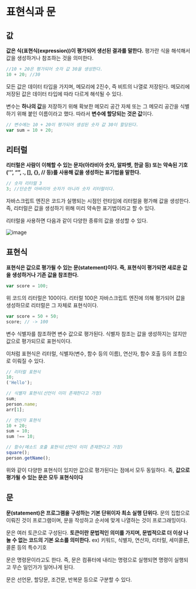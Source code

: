 # 표현식과 문

## 값

**값은 식(표현식(expression))이 평가되어 생선된 결과를 말한다.** 평가란 식을 해석해서 값을 생성하거나 참조하는 것을 의미한다.

```jsx
//10 + 20은 평가되어 숫자 값 30을 생성한다.
10 + 20; //30
```

모든 값은 데이터 타입을 가지며, 메모리에 2진수, 즉 비트의 나열로 저장된다. 메모리에 저장된 값은 데이터 타입에 따라 다르게 해석될 수 있다.

변수는 **하나의 값**을 저장하기 위해 확보한 메모리 공간 자체 또는 그 메모리 공간을 식별하기 위해 붙인 이름이라고 했다. 따라서 **변수에 할당되는 것은 값**이다.

```jsx
// 변수에는 10 + 20이 평가되어 생성된 숫자 값 30이 할당된다.
var sum = 10 + 20;
```

## 리터럴

**리터럴은 사람이 이해할 수 있는 문자(아라비아 숫자, 알파벳, 한글 등) 또는 약속된 기호(’’’, “”, ., [], {}, // 등)를 사용해 값을 생성하는 표기법을 말한다.**

```jsx
// 숫자 리터럴 3
3; //단순한 아바리아 숫자가 아니라 숫자 리터럴이다.
```

자바스크립트 엔진은 코드가 실행되는 시점인 런타임에 리터럴을 평가해 값을 생성한다. 즉, 리터럴은 값을 생성하기 위해 미리 약속한 표기법이라고 할 수 있다.

리터럴을 사용하면 다음과 같이 다양한 종류의 값을 생성할 수 있다.

![image](https://user-images.githubusercontent.com/98325285/170550543-ab2d37fe-60c5-43d5-b3eb-55efd58463ca.png)

## 표현식

**표현식은 값으로 평가될 수 있는 문(statement)이다. 즉, 표현식이 평가되면 새로운 값을 생성하거나 기존 값을 참조한다.**

```jsx
var score = 100;
```

위 코드의 리터럴은 100이다. 리터럴 100은 자바스크립트 엔진에 의해 평가되어 값을 생성하므로 리터럴은 그 자체로 표현식이다.

```jsx
var score = 50 + 50;
score; // -> 100
```

변수 식별자를 참조하면 변수 값으로 평가된다. 식별자 참조는 값을 생성하지는 않지만 값으로 평가되므로 표현식이다.

이처럼 표현식은 리터럴, 식별자(변수, 함수 등의 이름), 연산자, 함수 호출 등의 조합으로 이뤄질 수 있다.

```jsx
// 리터럴 표현식
10;
('Hello');

// 식별자 표현식(선언이 이미 존재한다고 가정)
sum;
person.name;
arr[1];

// 연산자 표현식
10 + 20;
sum = 10;
sum !== 10;

// 함수/메소드 호출 표현식(선언이 이미 존재한다고 가정)
square();
person.getName();
```

위와 같이 다양한 표현식이 있지만 값으로 평가된다는 점에서 모두 동일하다. 즉, **값으로 평가될 수 있는 문은 모두 표현식이다**

## 문

**문(statement)은 프로그램을 구성하는 기본 단위이자 최소 실행 단위다.** 문의 집합으로 이뤄진 것이 프로그램이며, 문을 작성하고 순서에 맞게 나열하는 것이 프로그래밍이다.

문은 여러 토큰으로 구성된다. **토큰이란 문법적인 의미를 가지며, 문법적으로 더 이상 나눌 수 없는 코드의 기본 요소를 의미한다.** ex) 키워드, 식별자, 연산자, 리터럴, 세미콜론, 콜론 등의 특수기호

문은 명령문이라고도 한다. 즉, 문은 컴퓨터에 내리는 명령으로 실행되면 명령이 실행되고 무슨 일인가가 일어나게 된다.

문은 선언문, 할당문, 조건문, 반복문 등으로 구분할 수 있다.

